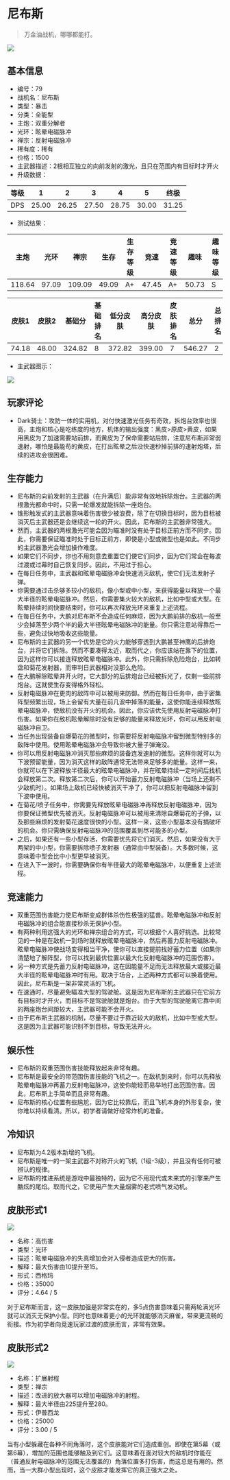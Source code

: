 # 尼布斯

> 万金油战机，哪哪都能打。

<img src="/ships/ship_79.png" style={{zoom:1}}/>

## 基本信息

- 编号：79
- 战机名：尼布斯
- 类型：暴击
- 分类：全能型
- 主炮：双重分解者
- 光环：眩晕电磁脉冲
- 禅宗：反射电磁脉冲
- 稀有度：稀有
- 价格：1500
- 主武器描述：2根相互独立的向前发射的激光，且只在范围内有目标时才开火
- 升级数据：

| 等级 | 1 | 2 | 3 | 4 | 5 | 终极 |
|--|--|--|--|--|--|--|
| DPS | 25.00 | 26.25 | 27.50 | 28.75 | 30.00 | 31.25 |

- 测试结果：

| 主炮 | 光环 | 禅宗 | 生存 | 生存等级 | 竞速 | 竞速等级 | 趣味 | 趣味等级 |
|--|--|--|--|--|--|--|--|--|
| 118.64 | 97.09 | 109.09 | 49.09 | A+ | 47.45 | A+ | 50.73 | S |

| 皮肤1 | 皮肤2 | 基础分 | 基础排名 | 低分皮肤 | 高分皮肤 | 皮肤排名 | 总分 | 总排名 |
|--|--|--|--|--|--|--|--|--|
| 74.18 | 48.00 | 324.82 | 8 | 372.82 | 399.00 | 7 | 546.27 | 2 |

- 主武器图示：

<img src="/illustration/main_79.gif" style={{zoom:1}}/>

## 玩家评论

- Dark骑士：攻防一体的实用机，对付快速激光任务有奇效，拆炮台效率也很高，主炮和核心是吃练度的地方，机体的输出强度：黑皮>原皮>黄皮，如果用黑皮为了加速需要站前排，而黄皮为了保命需要站后排，注意尼布斯非常弱速射，哪怕是最能苟的黄皮，在打出眩晕之后没快速秒掉前排的速射炮塔，后续的进攻会很困难。

## 生存能力

- 尼布斯的向前发射的主武器（在升满后）能非常有效地拆除炮台。主武器的两根激光都命中时，只需一轮爆发就能拆除一座炮台。
- 锥形触发式的主武器意味着伤害很少被浪费，除了在切换目标时，因为目标被消灭后主武器还是会继续这一轮的开火。因此，尼布斯的主武器非常强大。
- 然而，主武器的两根激光可能会因为瞄准时没有处于目标正前方而不同步。因此，你需要保证瞄准时处于目标正前方，即使是小型或微型也是如此。不同步的主武器激光会增加操作难度。
- 如果它们不同步，你也不用刻意去重置它们使它们同步，因为它们常会在每波过渡或过幕时自己恢复同步。因此，不用过于担心。
- 在每日任务中，主武器和眩晕电磁脉冲会快速消灭敌机，使它们无法发射子弹。
- 你需要通过击杀够多较小的敌机，像小型或中小型，来获得能量以释放一个最大半径的眩晕电磁脉冲。然后，你需要集火较大的敌机，比如中型或大型。在眩晕持续时间快要结束时，你可以再次释放光环来重复上述流程。
- 在每日任务中，大鹏对尼布斯不会造成任何麻烦，因为大鹏前排的敌机一般至少会掉落至少两个半的最大半径眩晕电磁脉冲的能量。你只需注意站得靠后一些，避免过快地吸收这些能量。
- 尼布斯的主武器的另一个优势是它的火力能够穿透到大鹏甚至神鹰的后排炮台，并将它们拆除。然而不要凑得太近，取而代之，你应该站在靠下的位置，因为这样你可以接连释放眩晕电磁脉冲。此外，你只需拆除危险炮台，比如转盘和菊花发射器，而审判日武器相对没那么危险。
- 在大鹏解除眩晕并开火时，它大部分的后排炮台已经被拆光了，仅剩一些前排炮台。这就使生存变得格外轻松。
- 反射电磁脉冲在更肉的敌阵中可以被用来防御。然而在每日任务中，由于密集阵型频繁出现，场上会留有大量在前几波中掉落的能量，这使你能连续释放眩晕电磁脉冲，使敌机没有开火的机会。因此，你应该优先使用反射电磁脉冲打伤害。如果你在敌机眩晕解除时没有足够的能量来释放光环，你可以用反射电磁脉冲自卫。
- 当任务出现装备自爆菊花的微型时，你需要将反射电磁脉冲留到微型特别多的敌阵中使用。使用眩晕电磁脉冲会导致你被大量子弹淹没。
- 你可以用反射电磁脉冲消灭那些麻烦的装备连发速射的微型。这样你就可以为下波预留能量，因为消灭这样的敌阵通常无法带来足够多的能量。这样一来，你就可以在下波释放半径最大的眩晕电磁脉冲，并在眩晕持续一定时间后找机会释放第二次。释放第二次后，你可以开始蓄力反射电磁脉冲（当场上还剩不少敌机时）。如果场上敌机已经快被消灭干净了，你可以把反射电磁脉冲留到下波中使用。
- 在菊花/喷子任务中，你需要先释放眩晕电磁脉冲再释放反射电磁脉冲，因为你要保证微型优先被消灭。反射电磁脉冲可以被用来清除自爆菊花的子弹，以及那些麻烦的发射菊花速度很快的小型。这样一来，这些小型基本没有搞破坏的机会。你只需确保反射电磁脉冲的范围覆盖到尽可能多的小型。
- 之后，如果还有一些小型存活，你需要优先将它们消灭。然后，如果没有大于两架的中小型，你需要拆除喷子发射器（通常由中型装备）。大多数时候，这意味着中型会比中小型更早被消灭。
- 在进入下一波时，你需要确保你有半径最大的眩晕电磁脉冲，以便重复上述流程。

## 竞速能力

- 双重范围伤害能力使尼布斯变成群体杀伤性极强的猛兽。眩晕电磁脉冲和反射电磁脉冲的组合能直接秒杀无保护小型。
- 有两种利用这强大的光环和禅宗组合的方式，可以根据个人喜好挑选。比较常见的一种是在敌机一到场时就释放眩晕电磁脉冲，然后再蓄力反射电磁脉冲。眩晕电磁脉冲使战场变得相当干净，使你可以直接提前找好蓄力位置（如果你清楚地了解阵型，你可以找到最优位置以最大化反射电磁脉冲的范围伤害）。
- 另一种方式是先蓄力反射电磁脉冲，这在因能量不足而无法释放最大或接近最大半径的眩晕电磁脉冲时有用。取决于场合，上述两种方式都可以换着使用。因此，尼布斯是一架非常灵活的飞机。
- 在速通时，尽量避免瞄准大型的驾驶舱。这是因为尼布斯的主武器只在它前方有目标时才开火，而目标不是驾驶舱就是炮台。由于大型的驾驶舱离它靠中间的两座炮台间距较大，主武器可能不会开火。
- 由于尼布斯主武器的机制，尽量不要过于靠近较大的敌机，比如中型或大型。这是因为主武器可能识别不到目标，导致无法开火。


## 娱乐性

- 尼布斯的双重范围伤害技能释放起来非常有趣。
- 尼布斯是最安全的带范围伤害技能的飞机之一。在敌机到来时，你可以先释放眩晕电磁脉冲再蓄力反射电磁脉冲，这使你能轻而易举地打出范围伤害。因此，尼布斯上手简单而且非常有趣。
- 尼布斯的核心位置有些尴尬，因为它比较靠后，而且飞机本身的外形复杂，使你难以持续看清。所以，初学者请做好经常炸机的准备。

## 冷知识

- 尼布斯为4.2版本新增的飞机。
- 尼布斯是唯一的一架主武器不对称开火的飞机（1级-3级），并且没有任何可被辨认的规律。
- 尼布斯的推进系统是游戏中最独特的，因为它不用现代或未来式的引擎来产生酷炫的尾焰。取而代之，它使用产生大量烟雾的老式喷气发动机。

## 皮肤形式1

<img src="/ships/ship_79_apex_1.png" style={{zoom:1}}/>

- 名称：高伤害
- 类型：光环
- 描述：眩晕电磁脉冲的失真增加会对入侵者造成更大的伤害。
- 解释：最大伤害由10提升至15。
- 形式：西格玛
- 价格：35000
- 评分：4.64 / 5

对于尼布斯而言，这一皮肤加强是非常实在的，多5点伤害意味着只需两轮满光环就可以消灭无保护小型。同时也意味着更小的光环就能够消灭麻雀，带来更流畅的衔接。作为初学者向竞速玩家过渡的皮肤而言，非常有效果。

## 皮肤形式2

<img src="/ships/ship_79_apex_2.png" style={{zoom:1}}/>

- 名称：扩展射程
- 类型：禅宗
- 描述：改进的放大器可以增加电磁脉冲的射程。
- 解释：最大半径由225提升至280。
- 形式：伊普西龙
- 价格：25000
- 评分：3.00 / 5

当有小型躲藏在各种不同角落时，这个皮肤能对它们造成重创。即使在第5幕（或第6幕），增加的范围也能够触及到它们。这意味着在面对较大的敌机时你能在（普通反射电磁脉冲的范围无法覆盖的）角落位置多打伤害，而这总是有用的。然而，当一大群小型出现时，这个皮肤才能发挥它的真正强大之处。
